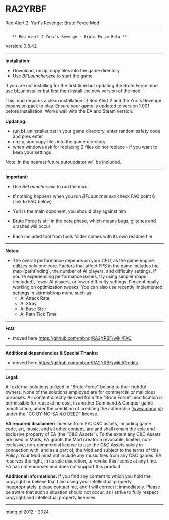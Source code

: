 # RA2YRBF
Red Alert 2: Yuri's Revenge: Brute Force Mod

***********************************************************************
	   ** Red Alert 2 Yuri's Revenge - Brute Force Beta **
Version: 0.8.42
***********************************************************************
**Installation:**

- Download, unzip, copy files into the game directory
- Use *BFLauncher.exe* to start the game

If you are not installing for the first time but updating the Brute Force mod
use bf_uninstaller.bat first then install the new version of the mod.

This mod requires a clean installation of Red Alert 2 and the Yuri's Revenge expansion pack to play.
Ensure your game is updated to version 1.001 before installation.
Works well with the EA and Steam version.

**Updating:**
- run bf_uninstaller.bat in your game directory, enter random safety code and pres enter
- unzip, and copy files into the game directory
- when windows ask for replacing 2 files do not replace - if you want to keep your settings

Note: In the nearest future autoupdater will be included.

***********************************************************************
**Important:**

- Use *BFLauncher.exe* to run the mod
- If nothing happens when you run *BFLauncher.exe* check FAQ point 6 (link to FAQ below)

- Yuri is the main opponent, you should play against him
- Brute Force is still in the beta phase, which means bugs, glitches and crashes will occur
- Each included tool from tools folder comes with its own readme file

***********************************************************************
**Notes:**

- The overall performance depends on your CPU, as the game engine utilizes only one core. 
  Factors that affect FPS in the game includes the map (pathfinding), the number of AI players, and difficulty settings. 
  If you're experiencing performance issues, try using simpler maps (included), fewer AI players, or lower difficulty settings. 
  I'm continually working on optimization tweaks.
  You can also use recently implemented settings in skirmish/mp menu such as:
	- AI Attack Rate
	- AI Stray
	- AI Base Size
	- AI Path Tick Time

***********************************************************************
**FAQ:**

- moved here https://github.com/mbnq/RA2YRBF/wiki/FAQ

***********************************************************************
**Additional dependencies & Special Thanks:**

- moved here https://github.com/mbnq/RA2YRBF/wiki/Credits

***********************************************************************
**Legal:**

All external solutions utilized in "Brute Force" belong to their rightful owners. 
None of the solutions employed are for commercial or malicious purposes. 
All content directly derived from the "Brute Force" modification is permissible for reuse at no cost, 
in another Command & Conquer game modification, 
under the condition of crediting the authorship (www.mbnq.pl) under the "CC BY-NC-SA 4.0 DEED" license.

**EA required disclaimer:**
License from EA: C&C assets, including game code, art, music, and all other content, 
are and shall remain the sole and exclusive property of EA (the “C&C Assets”). 
To the extent any C&C Assets are used in Mods, EA grants the Mod creator a revocable, 
limited, non-exclusive, non-commercial license to use the C&C Assets solely in connection with, 
and as a part of, the Mod and subject to the terms of this Policy. 
Your Mod must not include any music files from any C&C games. 
EA reserves the right, in its sole discretion, to revoke this license at any time. 
EA has not endorsed and does not support this product.

**Additional informations:**
If you find any content to which you hold the copyright or believe that I am using 
your intellectual property inappropriately, please contact me, and I will correct it immediately. 
Please be aware that such a situation should not occur, 
as I strive to fully respect copyright and intellectual property licenses.

***********************************************************************
mbnq.pl 2012 - 2024
